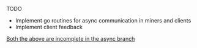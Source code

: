 TODO

* Implement go routines for async communication in miners and clients
* Implement client feedback

[Both the above are incomplete in the async branch](https://github.com/TwistTheNeil/go-blockchain-simulator/tree/async_features)
